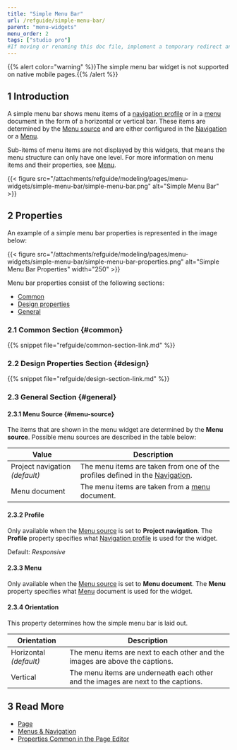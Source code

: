 ```yaml
---
title: "Simple Menu Bar"
url: /refguide/simple-menu-bar/
parent: "menu-widgets"
menu_order: 2
tags: ["studio pro"]
#If moving or renaming this doc file, implement a temporary redirect and let the respective team know they should update the URL in the product. See Mapping to Products for more details.
---
```


{{% alert color="warning" %}}The simple menu bar widget is not supported on native mobile pages.{{% /alert %}}

## 1 Introduction

A simple menu bar shows menu items of a [navigation profile](/refguide/navigation/#profiles) or in a [menu](/refguide/menu/) document in the form of a horizontal or vertical bar. These items are determined by the [Menu source](#menu-source) and are either configured in the [Navigation](/refguide/navigation/) or a [Menu](/refguide/menu/).

Sub-items of menu items are not displayed by this widgets, that means the menu structure can only have one level. For more information on menu items and their properties, see [Menu](/refguide/menu/).

{{< figure src="/attachments/refguide/modeling/pages/menu-widgets/simple-menu-bar/simple-menu-bar.png" alt="Simple Menu Bar" >}}

## 2 Properties

An example of a simple menu bar properties is represented in the image below:

{{< figure src="/attachments/refguide/modeling/pages/menu-widgets/simple-menu-bar/simple-menu-bar-properties.png" alt="Simple Menu Bar Properties"   width="250"  >}}

Menu bar properties consist of the following sections:

* [Common](#common)
* [Design properties](#design)
* [General](#general)

### 2.1 Common Section {#common}

{{% snippet file="refguide/common-section-link.md" %}}

### 2.2 Design Properties Section {#design}

{{% snippet file="refguide/design-section-link.md" %}}

### 2.3 General Section {#general}

#### 2.3.1 Menu Source {#menu-source}

The items that are shown in the menu widget are determined by the **Menu source**. Possible menu sources are described in the table below:

| Value              | Description                                                  |
| ------------------ | ------------------------------------------------------------ |
| Project navigation  *(default)* | The menu items are taken from one of the profiles defined in the [Navigation](/refguide/navigation/). |
| Menu document      | The menu items are taken from a [menu](/refguide/menu/) document.       |

#### 2.3.2 Profile 

Only available when the [Menu source](#menu-source) is set to **Project navigation**. The **Profile** property specifies what [Navigation profile](/refguide/navigation/#profiles) is used for the widget. 

Default: *Responsive*

#### 2.3.3 Menu 

Only available when the [Menu source](#menu-source) is set to **Menu document**. The **Menu** property specifies what [Menu](/refguide/menu/) document is used for the widget.

#### 2.3.4 Orientation

This property determines how the simple menu bar is laid out.

| Orientation | Description |
| --- | --- |
| Horizontal  *(default)* | The menu items are next to each other and the images are above the captions. |
| Vertical | The menu items are underneath each other and the images are next to the captions. |

## 3 Read More

* [Page](/refguide/page/)
* [Menus & Navigation](/refguide/menu-widgets/)
* [Properties Common in the Page Editor](/refguide/common-widget-properties/)
